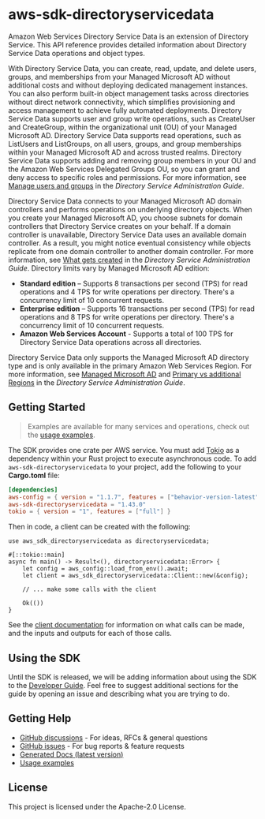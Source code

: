 # aws-sdk-directoryservicedata

Amazon Web Services Directory Service Data is an extension of Directory Service. This API reference provides detailed information about Directory Service Data operations and object types.

With Directory Service Data, you can create, read, update, and delete users, groups, and memberships from your Managed Microsoft AD without additional costs and without deploying dedicated management instances. You can also perform built-in object management tasks across directories without direct network connectivity, which simplifies provisioning and access management to achieve fully automated deployments. Directory Service Data supports user and group write operations, such as CreateUser and CreateGroup, within the organizational unit (OU) of your Managed Microsoft AD. Directory Service Data supports read operations, such as ListUsers and ListGroups, on all users, groups, and group memberships within your Managed Microsoft AD and across trusted realms. Directory Service Data supports adding and removing group members in your OU and the Amazon Web Services Delegated Groups OU, so you can grant and deny access to specific roles and permissions. For more information, see [Manage users and groups](https://docs.aws.amazon.com/directoryservice/latest/admin-guide/ms_ad_manage_users_groups.html) in the _Directory Service Administration Guide_.

Directory Service Data connects to your Managed Microsoft AD domain controllers and performs operations on underlying directory objects. When you create your Managed Microsoft AD, you choose subnets for domain controllers that Directory Service creates on your behalf. If a domain controller is unavailable, Directory Service Data uses an available domain controller. As a result, you might notice eventual consistency while objects replicate from one domain controller to another domain controller. For more information, see [What gets created](https://docs.aws.amazon.com/directoryservice/latest/admin-guide/ms_ad_getting_started_what_gets_created.html) in the _Directory Service Administration Guide_. Directory limits vary by Managed Microsoft AD edition:
  - __Standard edition__ – Supports 8 transactions per second (TPS) for read operations and 4 TPS for write operations per directory. There's a concurrency limit of 10 concurrent requests.
  - __Enterprise edition__ – Supports 16 transactions per second (TPS) for read operations and 8 TPS for write operations per directory. There's a concurrency limit of 10 concurrent requests.
  - __Amazon Web Services Account__ - Supports a total of 100 TPS for Directory Service Data operations across all directories.

Directory Service Data only supports the Managed Microsoft AD directory type and is only available in the primary Amazon Web Services Region. For more information, see [Managed Microsoft AD](https://docs.aws.amazon.com/directoryservice/latest/admin-guide/directory_microsoft_ad.html) and [Primary vs additional Regions](https://docs.aws.amazon.com/directoryservice/latest/admin-guide/multi-region-global-primary-additional.html) in the _Directory Service Administration Guide_.

## Getting Started

> Examples are available for many services and operations, check out the
> [usage examples](https://github.com/awsdocs/aws-doc-sdk-examples/tree/main/rustv1).

The SDK provides one crate per AWS service. You must add [Tokio](https://crates.io/crates/tokio)
as a dependency within your Rust project to execute asynchronous code. To add `aws-sdk-directoryservicedata` to
your project, add the following to your **Cargo.toml** file:

```toml
[dependencies]
aws-config = { version = "1.1.7", features = ["behavior-version-latest"] }
aws-sdk-directoryservicedata = "1.43.0"
tokio = { version = "1", features = ["full"] }
```

Then in code, a client can be created with the following:

```rust,no_run
use aws_sdk_directoryservicedata as directoryservicedata;

#[::tokio::main]
async fn main() -> Result<(), directoryservicedata::Error> {
    let config = aws_config::load_from_env().await;
    let client = aws_sdk_directoryservicedata::Client::new(&config);

    // ... make some calls with the client

    Ok(())
}
```

See the [client documentation](https://docs.rs/aws-sdk-directoryservicedata/latest/aws_sdk_directoryservicedata/client/struct.Client.html)
for information on what calls can be made, and the inputs and outputs for each of those calls.

## Using the SDK

Until the SDK is released, we will be adding information about using the SDK to the
[Developer Guide](https://docs.aws.amazon.com/sdk-for-rust/latest/dg/welcome.html). Feel free to suggest
additional sections for the guide by opening an issue and describing what you are trying to do.

## Getting Help

* [GitHub discussions](https://github.com/awslabs/aws-sdk-rust/discussions) - For ideas, RFCs & general questions
* [GitHub issues](https://github.com/awslabs/aws-sdk-rust/issues/new/choose) - For bug reports & feature requests
* [Generated Docs (latest version)](https://awslabs.github.io/aws-sdk-rust/)
* [Usage examples](https://github.com/awsdocs/aws-doc-sdk-examples/tree/main/rustv1)

## License

This project is licensed under the Apache-2.0 License.


